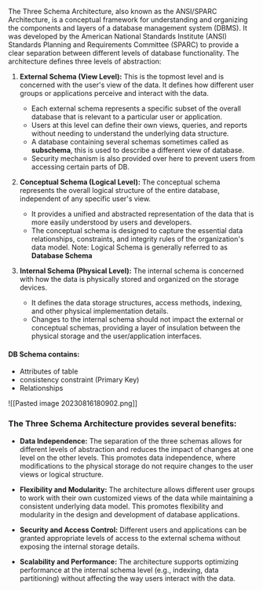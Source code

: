 The Three Schema Architecture, also known as the ANSI/SPARC Architecture, is a conceptual framework for understanding and organizing the components and layers of a database management system (DBMS). It was developed by the American National Standards Institute (ANSI) Standards Planning and Requirements Committee (SPARC) to provide a clear separation between different levels of database functionality. The architecture defines three levels of abstraction:

1. **External Schema (View Level):** This is the topmost level and is concerned with the user's view of the data. It defines how different user groups or applications perceive and interact with the data. 
	- Each external schema represents a specific subset of the overall database that is relevant to a particular user or application. 
	- Users at this level can define their own views, queries, and reports without needing to understand the underlying data structure. 
	- A database containing several schemas sometimes called as **subschema**, this is used to describe a different view of database. 
	- Security mechanism is also provided over here to prevent users from accessing certain parts of DB.
    
2. **Conceptual Schema (Logical Level):** The conceptual schema represents the overall logical structure of the entire database, independent of any specific user's view. 
	- It provides a unified and abstracted representation of the data that is more easily understood by users and developers. 
	- The conceptual schema is designed to capture the essential data relationships, constraints, and integrity rules of the organization's data model.
	Note: Logical Schema is generally referred to as **Database Schema**  
	
3. **Internal Schema (Physical Level):** The internal schema is concerned with how the data is physically stored and organized on the storage devices. 
	- It defines the data storage structures, access methods, indexing, and other physical implementation details. 
	- Changes to the internal schema should not impact the external or conceptual schemas, providing a layer of insulation between the physical storage and the user/application interfaces.

#### DB Schema contains:
- Attributes of table
- consistency constraint (Primary Key)
- Relationships

![[Pasted image 20230816180902.png]]


### The Three Schema Architecture provides several benefits:

- **Data Independence:** The separation of the three schemas allows for different levels of abstraction and reduces the impact of changes at one level on the other levels. This promotes data independence, where modifications to the physical storage do not require changes to the user views or logical structure.
    
- **Flexibility and Modularity:** The architecture allows different user groups to work with their own customized views of the data while maintaining a consistent underlying data model. This promotes flexibility and modularity in the design and development of database applications.
    
- **Security and Access Control:** Different users and applications can be granted appropriate levels of access to the external schema without exposing the internal storage details.
    
- **Scalability and Performance:** The architecture supports optimizing performance at the internal schema level (e.g., indexing, data partitioning) without affecting the way users interact with the data.